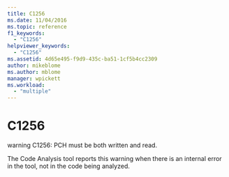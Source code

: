 ```yaml
---
title: C1256
ms.date: 11/04/2016
ms.topic: reference
f1_keywords:
  - "C1256"
helpviewer_keywords:
  - "C1256"
ms.assetid: 4d65e495-f9d9-435c-ba51-1cf5b4cc2309
author: mikeblome
ms.author: mblome
manager: wpickett
ms.workload:
  - "multiple"
---
```

# C1256
warning C1256: PCH must be both written and read.

 The Code Analysis tool reports this warning when there is an internal error in the tool, not in the code being analyzed.